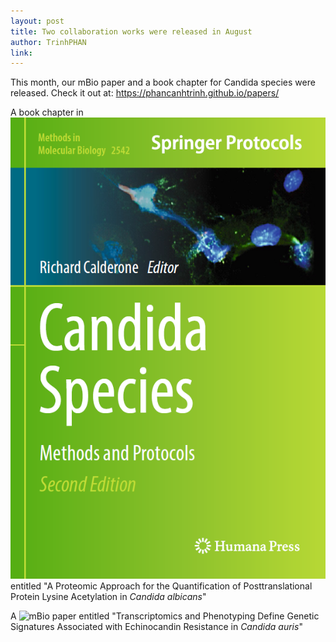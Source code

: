 ```yaml
---
layout: post
title: Two collaboration works were released in August
author: TrinhPHAN
link: 
---
```


This month, our mBio paper and a book chapter for Candida species were released. Check it out at: <https://phancanhtrinh.github.io/papers/>

A book chapter in ![Candida species](/images/blog/candidaspiciesbook.png) entitled "A Proteomic Approach for the Quantification of Posttranslational Protein Lysine Acetylation in *Candida albicans*"

A ![mBio paper](/images/blog/Transcriptomics%20and%20Phenotyping%20Define%20Genetic%20Signatures%20Associated%20with%20Echino%20mbio-01.png) entitled "Transcriptomics and Phenotyping Define Genetic Signatures Associated with Echinocandin Resistance in *Candida auris*"
